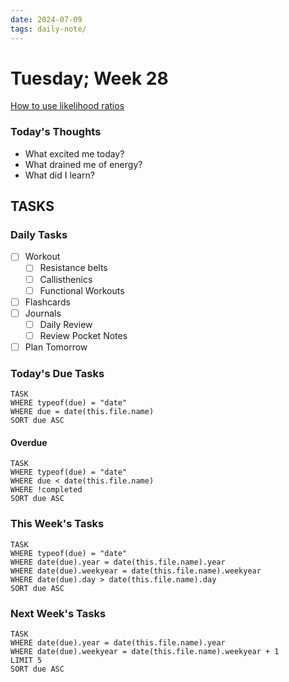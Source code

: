 ```yaml
---
date: 2024-07-09
tags: daily-note/
---
```


#  Tuesday; Week  28

[How to use likelihood ratios](https://canadiem.org/how-to-use-likelihood-ratios/)

### Today's Thoughts

- What excited me today?
- What drained me of energy?
- What did I learn?


## TASKS

### Daily Tasks

- [ ] Workout
	- [ ] Resistance belts
	- [ ] Callisthenics
	- [ ] Functional Workouts
- [ ] Flashcards
- [ ] Journals
	- [ ] Daily Review
	- [ ] Review Pocket Notes  
- [ ] Plan Tomorrow

### Today's Due Tasks

```dataview
TASK 
WHERE typeof(due) = "date"
WHERE due = date(this.file.name)
SORT due ASC
```

#### Overdue

```dataview
TASK 
WHERE typeof(due) = "date"
WHERE due < date(this.file.name)
WHERE !completed
SORT due ASC
```

### This Week's Tasks

```dataview
TASK 
WHERE typeof(due) = "date"
WHERE date(due).year = date(this.file.name).year
WHERE date(due).weekyear = date(this.file.name).weekyear
WHERE date(due).day > date(this.file.name).day
SORT due ASC
```

### Next Week's Tasks

```dataview
TASK 
WHERE date(due).year = date(this.file.name).year
WHERE date(due).weekyear = date(this.file.name).weekyear + 1
LIMIT 5
SORT due ASC
```